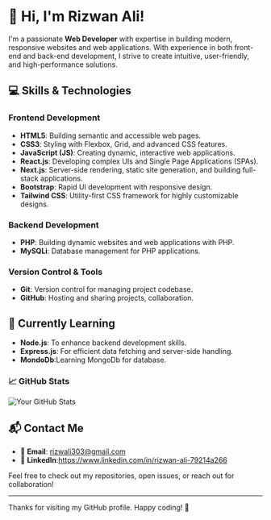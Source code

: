 # 👋 Hi, I'm Rizwan Ali!

I'm a passionate **Web Developer** with expertise in building modern, responsive websites and web applications. With experience in both front-end and back-end development, I strive to create intuitive, user-friendly, and high-performance solutions.

## 💻 Skills & Technologies

### **Frontend Development**
- **HTML5**: Building semantic and accessible web pages.
- **CSS3**: Styling with Flexbox, Grid, and advanced CSS features.
- **JavaScript (JS)**: Creating dynamic, interactive web applications.
- **React.js**: Developing complex UIs and Single Page Applications (SPAs).
- **Next.js**: Server-side rendering, static site generation, and building full-stack applications.
- **Bootstrap**: Rapid UI development with responsive design.
- **Tailwind CSS**: Utility-first CSS framework for highly customizable designs.

### **Backend Development**
- **PHP**: Building dynamic websites and web applications with PHP.
- **MySQLi**: Database management for PHP applications.

### **Version Control & Tools**
- **Git**: Version control for managing project codebase.
- **GitHub**: Hosting and sharing projects, collaboration.

## 🌱 Currently Learning
- **Node.js**: To enhance backend development skills.
- **Express.js**: For efficient data fetching and server-side handling.
- **MondoDb**:Learning MongoDb for database.


### 📈 GitHub Stats
![Your GitHub Stats](https://github-readme-stats.vercel.app/api?username=your-github-username&show_icons=true&hide_title=true&count_private=true&hide=prs&theme=dark)

## 📬 Contact Me

- 📧 **Email**: rizwali303@gmail.com
- 💼 **LinkedIn**:https://www.linkedin.com/in/rizwan-ali-79214a266


Feel free to check out my repositories, open issues, or reach out for collaboration!

---

Thanks for visiting my GitHub profile. Happy coding! 🚀
